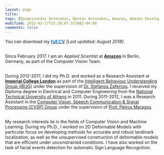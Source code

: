 ```yaml
---
layout: page
title:
tags: [Epameinondas Antonakos, Nontas Antonakos, Amazon, Amazon Development Center Germany, Imperial College London, Computer Vision, Deformable Models, Menpo]
modified: 2015-03-17T15:20:07.573882-04:00
comments: false
---
```


<p align="justify">You can download my <a href="../cv/antonakosCV.pdf"><font color="1A75FF"><b>full CV</b></font></a> <i>[Last updated: August 2018]</i>.<br/><br/>

Since February 2017, I am an <i>Applied Scientist</i> at <a href="https://www.aboutamazon.com/"><b>Amazon</b></a> in Berlin, Germany, as part of the Computer Vision Team.<br/><br/>

During 2012-2017, I did my Ph.D. and worked as a Research Assistant at <a href="http://www.imperial.ac.uk/computing"><b>Imperial College London</b></a> as part of the <a href="http://ibug.doc.ic.ac.uk/">Intelligent Behaviour Understanding Group (iBUG)</a> under the supervision of <a href="https://wp.doc.ic.ac.uk/szafeiri/">Dr. Stefanos Zafeiriou</a>. I received my Diploma degree in Electrical and Computer Engineering from the <a href="http://www.ntua.gr/">National Technical University of Athens</a> in 2011. During 2011-2012, I was a Research Assistant in the <a href="http://cvsp.cs.ntua.gr/">Computer Vision, Speech Communication & Signal Processing (CVSP) Group</a> under the supervision of <a href="http://cvsp.cs.ntua.gr/maragos/index.shtm">Prof. Petros Maragos</a>.<br/><br/>

My research interests lie in the fields of Computer Vision and Machine Learning. During my Ph.D., I worked on 2D Deformable Models with particular focus on developing methods for accurate and robust landmark localization, as well as the unsupervised construction of deformable models that are efficient under unconstrained conditions. I have also worked on the task of facial events detection for automatic Sign Language Recognition.</p>
